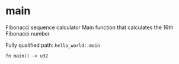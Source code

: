 # main

Fibonacci sequence calculator
Main function that calculates the 16th Fibonacci number


Fully qualified path: `hello_world::main`

```cairo
fn main() -> u32
```

